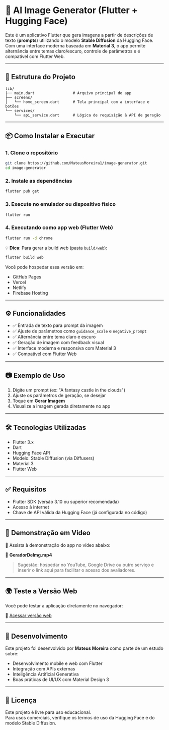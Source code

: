 # 🤖 AI Image Generator (Flutter + Hugging Face)

Este é um aplicativo Flutter que gera imagens a partir de descrições de texto (**prompts**) utilizando o modelo **Stable Diffusion** da Hugging Face. Com uma interface moderna baseada em **Material 3**, o app permite alternância entre temas claro/escuro, controle de parâmetros e é compatível com Flutter Web.

---

## 📁 Estrutura do Projeto

```
lib/
├── main.dart                 # Arquivo principal do app
├── screens/
│   └── home_screen.dart      # Tela principal com a interface e botões
└── services/
    └── api_service.dart      # Lógica de requisição à API de geração
```

---

## 📦 Como Instalar e Executar

### 1. Clone o repositório

```bash
git clone https://github.com/MateusMoreira1/image-generator.git
cd image-generator
```

### 2. Instale as dependências

```bash
flutter pub get
```

### 3. Execute no emulador ou dispositivo físico

```bash
flutter run
```

### 4. Executando como app web (Flutter Web)

```bash
flutter run -d chrome
```

💡 **Dica**: Para gerar a build web (pasta `build/web`):

```bash
flutter build web
```

Você pode hospedar essa versão em:

- GitHub Pages
- Vercel
- Netlify
- Firebase Hosting

---

## ⚙️ Funcionalidades

- ✅ Entrada de texto para prompt da imagem  
- ✅ Ajuste de parâmetros como `guidance_scale` e `negative_prompt`  
- ✅ Alternância entre tema claro e escuro  
- ✅ Geração de imagem com feedback visual  
- ✅ Interface moderna e responsiva com Material 3  
- ✅ Compatível com Flutter Web  

---

## 📷 Exemplo de Uso

1. Digite um prompt (ex: "A fantasy castle in the clouds")  
2. Ajuste os parâmetros de geração, se desejar  
3. Toque em **Gerar Imagem**  
4. Visualize a imagem gerada diretamente no app  

---

## 🛠 Tecnologias Utilizadas

- Flutter 3.x  
- Dart  
- Hugging Face API  
- Modelo: Stable Diffusion (via Diffusers)  
- Material 3  
- Flutter Web  

---

## ✅ Requisitos

- Flutter SDK (versão 3.10 ou superior recomendada)  
- Acesso à internet  
- Chave de API válida da Hugging Face (já configurada no código)  

---

## 📼 Demonstração em Vídeo

🎥 Assista à demonstração do app no vídeo abaixo:

📂 **GeradorDeImg.mp4**

> Sugestão: hospedar no YouTube, Google Drive ou outro serviço e inserir o link aqui para facilitar o acesso dos avaliadores.

---

## 🌍 Teste a Versão Web

Você pode testar a aplicação diretamente no navegador:

🔗 [Acessar versão web](https://image-generator-seven-vert.vercel.app/)

---

## 🧠 Desenvolvimento

Este projeto foi desenvolvido por **Mateus Moreira** como parte de um estudo sobre:

- Desenvolvimento mobile e web com Flutter  
- Integração com APIs externas  
- Inteligência Artificial Generativa  
- Boas práticas de UI/UX com Material Design 3  

---

## 📜 Licença

Este projeto é livre para uso educacional.  
Para usos comerciais, verifique os termos de uso da Hugging Face e do modelo Stable Diffusion.
